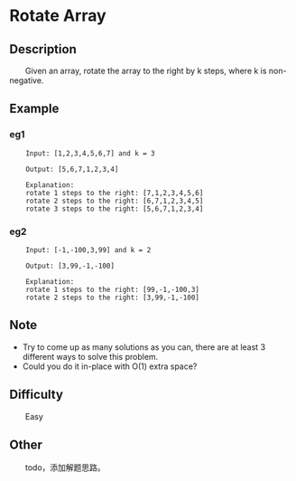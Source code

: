 # Rotate Array

## Description

&emsp;&emsp;Given an array, rotate the array to the right by k steps, where k is non\-negative.

## Example

### eg1

```
    Input: [1,2,3,4,5,6,7] and k = 3
    
    Output: [5,6,7,1,2,3,4]
    
    Explanation:
    rotate 1 steps to the right: [7,1,2,3,4,5,6]
    rotate 2 steps to the right: [6,7,1,2,3,4,5]
    rotate 3 steps to the right: [5,6,7,1,2,3,4]
```

### eg2

```
    Input: [-1,-100,3,99] and k = 2
    
    Output: [3,99,-1,-100]
    
    Explanation: 
    rotate 1 steps to the right: [99,-1,-100,3]
    rotate 2 steps to the right: [3,99,-1,-100]
```

## Note

- Try to come up as many solutions as you can, there are at least 3 different ways to solve this problem.
- Could you do it in-place with O\(1\) extra space?

## Difficulty

&emsp;&emsp;Easy

## Other

&emsp;&emsp;todo，添加解题思路。